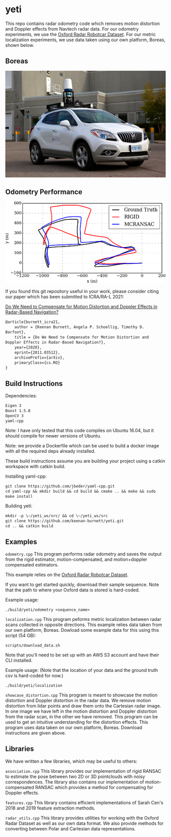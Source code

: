 # yeti

This repo contains radar odometry code which removes motion distortion and Doppler effects from Navtech radar data. For our odometry experiments, we use the [Oxford Radar Robotcar Dataset](https://oxford-robotics-institute.github.io/radar-robotcar-dataset/). For our metric localization experiments, we use data taken using our own platform, Boreas, shown below.

## Boreas
![Boreas](figs/boreas.JPG "Boreas")

## Odometry Performance
![Odom](figs/trajectory.png "Odom")

If you found this git repository useful in your work, please consider citing our paper which has been submitted to ICRA/RA-L 2021:

[Do We Need to Compensate for Motion Distortion and Doppler Effects in Radar-Based Navigation?](https://arxiv.org/abs/2011.03512)

```
@article{burnett_icra21,
    author = {Keenan Burnett, Angela P. Schoellig, Timothy D. Barfoot},
    title = {Do We Need to Compensate for Motion Distortion and Doppler Effects in Radar-Based Navigation?},
    year={2020},
    eprint={2011.03512},
    archivePrefix={arXiv},
    primaryClass={cs.RO}
}
```

## Build Instructions

Dependencies:

```
Eigen 3
Boost 1.5.8
OpenCV 3
yaml-cpp
```

Note: I have only tested that this code compiles on Ubuntu 16.04, but it should compile for newer versions of Ubuntu.

Note: we provide a Dockerfile which can be used to build a docker image with all the required deps already installed.

These build instructions assume you are building your project using a catkin workspace with catkin build.

Installing yaml-cpp:

```
git clone https://github.com/jbeder/yaml-cpp.git
cd yaml-cpp && mkdir build && cd build && cmake .. && make && sudo make install
```

Building yeti:

```
mkdir -p \~/yeti_ws/src/ && cd \~/yeti_ws/src
git clone https://github.com/keenan-burnett/yeti.git
cd .. && catkin build
```

## Examples

`odometry.cpp` This program performs radar odometry and saves the output from the rigid estimator, motion-compensated, and motion+doppler compensated estimators.

This example relies on the [Oxford Radar Robotcar Dataset](https://oxford-robotics-institute.github.io/radar-robotcar-dataset/).

If you want to get started quickly, download their sample sequence. Note that the path to where your Oxford data is stored is hard-coded.

Example usage:
```
./build/yeti/odometry <sequence_name>
```

`localization.cpp` This program peforms metric localization between radar scans collected in opposite directions. This example relies data taken from our own platform, Boreas. Dowload some example data for this using this script (54 GB):

```
scripts/download_data.sh
```

Note that you'll need to be set up with an AWS S3 account and have their CLI installed.

Example usage: (Note that the location of your data and the ground truth csv is hard-coded for now.)
```
./build/yeti/localization
```

`showcase_distortion.cpp` This program is meant to showcase the motion distortion and Doppler distortion in the radar data. We remove motion distortion from lidar points and draw them onto the Cartesian radar image. In one image we have left in the motion distortion and Doppler distortion from the radar scan, in the other we have removed. This program can be used to get an intuitive understanding for the distortion effects. This program uses data taken on our own platform, Boreas. Download instructions are given above.

## Libraries
We have written a few libraries, which may be useful to others:

`association.cpp` This library provides our implementation of rigid RANSAC to estimate the pose between two 2D or 3D pointclouds with noisy correspondences. The library also contains our implementation of motion-compensated RANSAC which provides a method for compensating for Doppler effects.

`features.cpp` This library contains efficient implementations of Sarah Cen's 2018 and 2019 feature extraction methods.

`radar_utils.cpp` This library provides utilities for working with the Oxford Radar Dataset as well as our own data format. We also provide methods for converting between Polar and Cartesian data representations.
